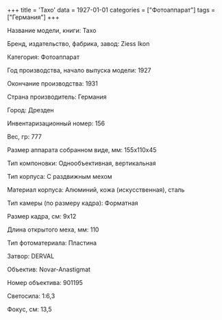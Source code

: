 +++
title = 'Taxo'
data = 1927-01-01
categories = ["Фотоаппарат"]
tags = ["Германия"]
+++

Название модели, книги: Taxo

Бренд, издательство, фабрика, завод: Ziess Ikon

Категория: Фотоаппарат

Год производства, начало выпуска модели: 1927

Окончание производства: 1931

Страна производитель: Германия

Город: Дрезден

Инвентаризационный номер: 156

Вес, гр: 777

Размер аппарата  собранном виде, мм: 155x110x45

Тип компоновки: Однообъективная, вертикальная

Тип корпуса: С раздвижным мехом

Материал корпуса: Алюминий, кожа (искусственная), сталь

Тип камеры (по размеру кадра): Форматная

Размер кадра, см: 9х12

Длина открытого меха, мм: 110

Тип фотоматериала: Пластина

Затвор: DERVAL

Объектив: Novar-Anastigmat

Номер объектива: 901195

Светосила: 1:6,3

Фокус, см: 13,5


